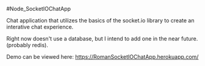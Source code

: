 #Node_SocketIOChatApp

Chat application that utilizes the basics of the socket.io library to create an interative chat experience. 

Right now doesn't use a database, but I intend to add one in the near future. (probably redis).

Demo can be viewed here: https://RomanSocketIOChatApp.herokuapp.com/